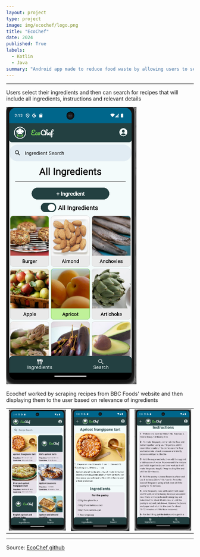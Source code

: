 ```yaml
---
layout: project
type: project
image: img/ecochef/logo.png
title: "EcoChef"
date: 2024
published: True
labels:
  - Kotlin
  - Java
summary: "Android app made to reduce food waste by allowing users to select ingredients or dietary requirements to find recipes."
---
```


<hr>
<p>Users select their ingredients and then can search for recipes that will include all ingredients, instructions and relevant details</p>
<img class="img-fluid" src="../img/ecochef/ingr.png">
<p>Ecochef worked by scraping recipes from BBC Foods' website and then displaying them to the user based on relevance of ingredients</p>
<table>
  <tr>
<td><img class="img-fluid" src="../img/ecochef/search.png"></td>
<td><img class="img-fluid" src="../img/ecochef/reci1.png"></td>
<td><img class="img-fluid" src="../img/ecochef/reci2.png"></td>
  </tr>
</table>
<hr>

Source: <a href="https://github.com/TH3Eimis/ecochef"><i class="large github icon "></i>EcoChef github</a>
